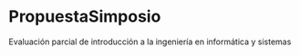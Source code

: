 # PropuestaSimposio
 Evaluación parcial de introducción a la ingeniería en informática y sistemas
 
